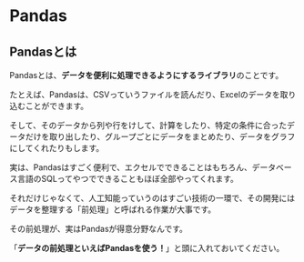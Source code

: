 # Pandas

## Pandasとは
Pandasとは、**データを便利に処理できるようにするライブラリ**のことです。

たとえば、Pandasは、CSVっていうファイルを読んだり、Excelのデータを取り込むことができます。

そして、そのデータから列や行をけして、計算をしたり、特定の条件に合ったデータだけを取り出したり、グループごとにデータをまとめたり、データをグラフにしてくれたりもします。

実は、Pandasはすごく便利で、エクセルでできることはもちろん、データベース言語のSQLってやつでできることもほぼ全部やってくれます。

それだけじゃなくて、人工知能っていうのはすごい技術の一環で、その開発にはデータを整理する「前処理」と呼ばれる作業が大事です。

その前処理が、実はPandasが得意分野なんです。

「**データの前処理といえばPandasを使う！**」と頭に入れておいてください。
